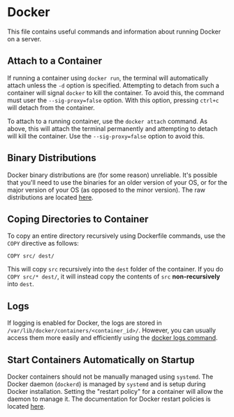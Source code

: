 # Docker

This file contains useful commands and information about running Docker on a server.

## Attach to a Container

If running a container using `docker run`, the terminal will automatically attach unless the `-d` option is specified.
Attempting to detach from such a container will signal `docker` to kill the container. To avoid this, the command must
user the `--sig-proxy=false` option. With this option, pressing `ctrl+c` will detach from the container.

To attach to a running container, use the `docker attach` command. As above, this will attach the terminal permanently
and attempting to detach will kill the container. Use the `--sig-proxy=false` option to avoid this.

## Binary Distributions

Docker binary distributions are (for some reason) unreliable. It's possible that you'll need to use the binaries for an
older version of your OS, or for the major version of your OS (as opposed to the minor version). The raw distributions
are located [here](https://download.docker.com/linux/).

## Coping Directories to Container

To copy an entire directory recursively using Dockerfile commands, use the `COPY` directive as follows:

```
COPY src/ dest/
```

This will copy `src` recursively into the `dest` folder of the container. If you do `COPY src/* dest/`, it will instead
copy the contents of `src` **non-recursively** into `dest`.

## Logs

If logging is enabled for Docker, the logs are stored in `/var/lib/docker/containers/<container_id>/`. However, you can
usually access them more easily and efficiently using the
[docker logs command](https://docs.docker.com/engine/reference/commandline/logs/).

## Start Containers Automatically on Startup

Docker containers should not be manually managed using `systemd`. The Docker daemon (`dockerd`) is managed by
`systemd` and is setup during Docker installation. Setting the "restart policy" for a container will allow the daemon
to manage it. The documentation for Docker restart policies is located
[here](https://docs.docker.com/config/containers/start-containers-automatically/).
